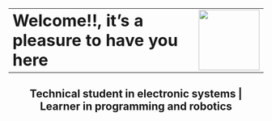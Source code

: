 <table align="center">
  <tr>
    <td style="vertical-align: middle;">
      <h1 style="margin: 0;"><b>Welcome!!, it’s a pleasure to have you here</b></h1>
    </td>
    <td style="vertical-align: middle; padding-left: 10px;">
      <img src="https://cdn.dribbble.com/userupload/33219605/file/original-3e652baea723121800ca0068452af00e.gif" width="120" />
    </td>
  </tr>
</table>
<h2 align="center">Technical student in electronic systems | Learner in programming and robotics</h2>
<p align="center">
